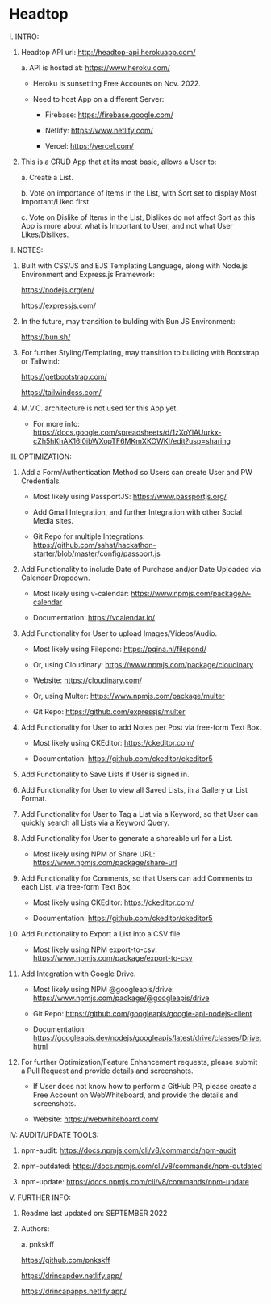 # Headtop

I. INTRO:

  1. Headtop API url: http://headtop-api.herokuapp.com/
  
     a. API is hosted at: https://www.heroku.com/
     
        - Heroku is sunsetting Free Accounts on Nov. 2022.
     
        - Need to host App on a different Server: 
     
          * Firebase: https://firebase.google.com/
     
          * Netlify: https://www.netlify.com/
     
          * Vercel: https://vercel.com/

  2. This is a CRUD App that at its most basic, allows a User to:

     a. Create a List.

     b. Vote on importance of Items in the List, with Sort set to display Most Important/Liked first.

     c. Vote on Dislike of Items in the List, Dislikes do not affect Sort as this App is more about what is Important to User, and not what User Likes/Dislikes.

II. NOTES:

  1. Built with CSS/JS and EJS Templating Language, along with Node.js Environment and Express.js Framework:
  
     https://nodejs.org/en/
     
     https://expressjs.com/
  
  2. In the future, may transition to bulding with Bun JS Environment:
  
     https://bun.sh/
     
  3. For further Styling/Templating, may transition to building with Bootstrap or Tailwind: 
     
     https://getbootstrap.com/
     
     https://tailwindcss.com/
  
  4. M.V.C. architecture is not used for this App yet.
  
     - For more info: https://docs.google.com/spreadsheets/d/1zXoYlAUurkx-cZh5hKhAX16l0ibWXopTF6MKmXKOWKI/edit?usp=sharing

III. OPTIMIZATION:

  1. Add a Form/Authentication Method so Users can create User and PW Credentials.
  
     - Most likely using PassportJS: https://www.passportjs.org/
  
     - Add Gmail Integration, and further Integration with other Social Media sites.
     
     - Git Repo for multiple Integrations: https://github.com/sahat/hackathon-starter/blob/master/config/passport.js
  
  2. Add Functionality to include Date of Purchase and/or Date Uploaded via Calendar Dropdown.
  
     - Most likely using v-calendar: https://www.npmjs.com/package/v-calendar
  
     - Documentation: https://vcalendar.io/
  
  3. Add Functionality for User to upload Images/Videos/Audio.
  
     - Most likely using Filepond: https://pqina.nl/filepond/
     
     - Or, using Cloudinary: https://www.npmjs.com/package/cloudinary
     
     - Website: https://cloudinary.com/
     
     - Or, using Multer: https://www.npmjs.com/package/multer
     
     - Git Repo: https://github.com/expressjs/multer

  4. Add Functionality for User to add Notes per Post via free-form Text Box.
  
     - Most likely using CKEditor: https://ckeditor.com/
     
     - Documentation: https://github.com/ckeditor/ckeditor5
  
  5. Add Functionality to Save Lists if User is signed in.
  
  6. Add Functionality for User to view all Saved Lists, in a Gallery or List Format.
  
  7. Add Functionality for User to Tag a List via a Keyword, so that User can quickly search all Lists via a Keyword Query.
  
  8. Add Functionality for User to generate a shareable url for a List.
  
     - Most likely using NPM of Share URL: https://www.npmjs.com/package/share-url
  
  9. Add Functionality for Comments, so that Users can add Comments to each List, via free-form Text Box.
  
     - Most likely using CKEditor: https://ckeditor.com/
     
     - Documentation: https://github.com/ckeditor/ckeditor5
  
  10. Add Functionality to Export a List into a CSV file.
  
       - Most likely using NPM export-to-csv: https://www.npmjs.com/package/export-to-csv
  
  11. Add Integration with Google Drive.
  
      - Most likely using NPM @googleapis/drive: https://www.npmjs.com/package/@googleapis/drive
  
      - Git Repo: https://github.com/googleapis/google-api-nodejs-client
  
      - Documentation: https://googleapis.dev/nodejs/googleapis/latest/drive/classes/Drive.html
  
  12. For further Optimization/Feature Enhancement requests, please submit a Pull Request and provide details and screenshots.
  
      - If User does not know how to perform a GitHub PR, please create a Free Account on WebWhiteboard, and provide the details and screenshots.
      
      - Website: https://webwhiteboard.com/
  
IV: AUDIT/UPDATE TOOLS:

   1. npm-audit: https://docs.npmjs.com/cli/v8/commands/npm-audit
   
   2. npm-outdated: https://docs.npmjs.com/cli/v8/commands/npm-outdated
   
   3. npm-update: https://docs.npmjs.com/cli/v8/commands/npm-update

V. FURTHER INFO:

   1. Readme last updated on: SEPTEMBER 2022

   2. Authors:

      a. pnkskff

      https://github.com/pnkskff

      https://drincapdev.netlify.app/

      https://drincapapps.netlify.app/
